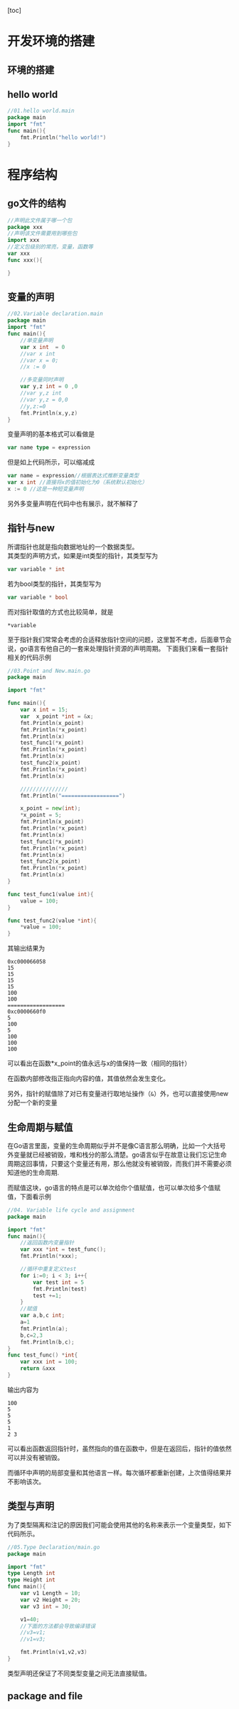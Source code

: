 [toc]

# 开发环境的搭建
## 环境的搭建
## hello world
``` go
//01.hello world.main
package main
import "fmt"
func main(){
    fmt.Println("hello world!")
}
```

# 程序结构
## go文件的结构
``` go
//声明此文件属于哪一个包
package xxx
//声明该文件需要用到哪些包
import xxx
//定义包级别的常亮，变量，函数等
var xxx
func xxx(){

}
```

## 变量的声明
``` go
//02.Variable declaration.main
package main
import "fmt"
func main(){
    //单变量声明
    var x int  = 0
    //var x int
    //var x = 0;
    //x := 0

    //多变量同时声明
    var y,z int = 0 ,0
    //var y,z int
    //var y,z = 0,0
    //y,z:=0
    fmt.Println(x,y,z)
}
```
变量声明的基本格式可以看做是
``` go
var name type = expression
```
但是如上代码所示，可以缩减成
``` go
var name = expression//根据表达式推断变量类型
var x int //直接将x的值初始化为0（系统默认初始化）
x := 0 //这是一种短变量声明
```
另外多变量声明在代码中也有展示，就不解释了
## 指针与new
所谓指针也就是指向数据地址的一个数据类型。</br>
其类型的声明方式，如果是int类型的指针，其类型写为
``` go
var variable * int 
```
若为bool类型的指针，其类型写为
``` go 
var variable * bool  
```
而对指针取值的方式也比较简单，就是
```
*variable
```

至于指针我们常常会考虑的合适释放指针空间的问题，这里暂不考虑，后面章节会说，go语言有他自己的一套来处理指针资源的声明周期。
下面我们来看一套指针相关的代码示例

``` go
//03.Point and New.main.go
package main

import "fmt"

func main(){
	var x int = 15;
	var  x_point *int = &x;
	fmt.Println(x_point)
	fmt.Println(*x_point)
	fmt.Println(x)
	test_func1(*x_point)
	fmt.Println(*x_point)
	fmt.Println(x)
	test_func2(x_point)
	fmt.Println(*x_point)
	fmt.Println(x)

	///////////////
	fmt.Println("==================")

	x_point = new(int);
	*x_point = 5;
	fmt.Println(x_point)
	fmt.Println(*x_point)
	fmt.Println(x)
	test_func1(*x_point)
	fmt.Println(*x_point)
	fmt.Println(x)
	test_func2(x_point)
	fmt.Println(*x_point)
	fmt.Println(x)
}

func test_func1(value int){
	value = 100;
}

func test_func2(value *int){
	*value = 100;
}
```
其输出结果为
```
0xc000066058
15
15
15
15
100
100
==================
0xc0000660f0
5
100
5
100
100
100
```
可以看出在函数*x_point的值永远与x的值保持一致（相同的指针）

在函数内部修改指正指向内容的值，其值依然会发生变化。

另外，指针的赋值除了对已有变量进行取地址操作（```&```）外，也可以直接使用new 分配一个新的变量
## 生命周期与赋值

在Go语言里面，变量的生命周期似乎并不是像C语言那么明确，比如一个大括号外变量就已经被销毁，堆和栈分的那么清楚。go语言似乎在故意让我们忘记生命周期这回事情，只要这个变量还有用，那么他就没有被销毁，而我们并不需要必须知道他的生命周期.

而赋值这块，go语言的特点是可以单次给你个值赋值，也可以单次给多个值赋值，下面看示例
``` go
//04. Variable life cycle and assignment
package main

import "fmt"
func main(){
	//返回函数内变量指针
	var xxx *int = test_func();
	fmt.Println(*xxx);

	//循环中重复定义test
	for i:=0; i < 3; i++{
		var test int = 5
		fmt.Println(test)
		test +=1;
	}
	//赋值
	var a,b,c int;
	a=1
	fmt.Println(a);
	b,c=2,3
	fmt.Println(b,c);
}
func test_func() *int{
	var xxx int = 100;
	return &xxx
}
```

输出内容为
```
100
5
5
5
1
2 3
```
可以看出函数返回指针时，虽然指向的值在函数中，但是在返回后，指针的值依然可以并没有被销毁。

而循环中声明的局部变量和其他语言一样。每次循环都重新创建，上次值得结果并不影响该次。

## 类型与声明                                                                   
为了类型隔离和注记的原因我们可能会使用其他的名称来表示一个变量类型，如下代码所示。
``` go
//05.Type Declaration/main.go
package main

import "fmt"
type Length int
type Height int
func main(){
	var v1 Length = 10;	
	var v2 Height = 20;
	var v3 int = 30;

	v1=40;
	//下面的方法都会导致编译错误
	//v3=v1;
	//v1=v3;

	fmt.Println(v1,v2,v3)
}
```


类型声明还保证了不同类型变量之间无法直接赋值。


## package and file